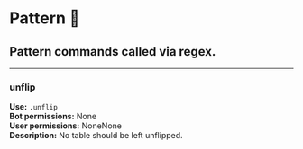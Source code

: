 # Pattern 🤨

Pattern commands called via regex.
---

---
### unflip

**Use:** `.unflip`<br/>
**Bot permissions:** None<br/>
**User permissions:** NoneNone<br/>
**Description:** No table should be left unflipped.<br/>
